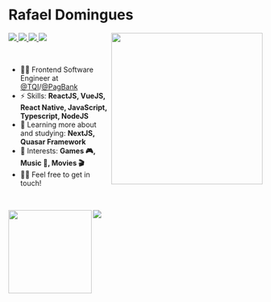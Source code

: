 # Rafael Domingues

<img
  align="right"
  width="300px"
  src="./bioImg.svg"
/>
<span align="left">
  <a href="https://www.linkedin.com/in/rafaelcodomingues/">
    <img src="https://img.shields.io/badge/-Rafael_Domingues-blue?style=flat-square&logo=Linkedin&logoColor=white&link=https://www.linkedin.com/in/rafaelcodomingues/" />
  </a>
  <a href="mailto:rafaelcodomingues@gmail.com">
    <img src="https://img.shields.io/badge/-rafaelcodomingues@gmail.com-c14438?style=flat-square&logo=Gmail&logoColor=white&link=mailto:rafaelcodomingues@gmail.com" />
  </a>
  <a href="https://dev.to/rafacdomin">
    <img src="https://img.shields.io/badge/DEV.to-rafacdomin-black" />
  </a>
  <a href="https://github.com/rafacdomin/?tab=follow">
    <img src="https://img.shields.io/github/followers/rafacdomin?label=Follow&style=social" />
  </a>
</span>

<br />

- 👨‍💻 Frontend Software Engineer at [@TQI](https://www.tqi.com.br/)/[@PagBank](https://pagseguro.uol.com.br/conta-digital/conta-digital-gratis#rmcl)
- ⚡ Skills: **ReactJS, VueJS, React Native, JavaScript, Typescript, NodeJS**
- 🌱 Learning more about and studying: **NextJS, Quasar Framework**
- 💜 Interests: **Games 🎮, Music 🎵, Movies 🎬**
- 👋🏻 Feel free to get in touch!

<br />

<img
  align="left"
  height="165"
  src="https://github-readme-stats.vercel.app/api?username=rafacdomin&count_private=true&show_icons=true&custom_title=Github%20Status&hide=issues&hide_border=true&bg_color=ffffff00&title_color=f65800&icon_color=32ff7b&text_color=FF7B32"
/>

<img
  align="center"
  src="https://github-readme-stats.vercel.app/api/top-langs/?username=rafacdomin&layout=compact&exclude_repo=PingMeRN&hide_border=true&bg_color=ffffff00&title_color=f65800&icon_color=32ff7b&text_color=FF7B32"
/>
